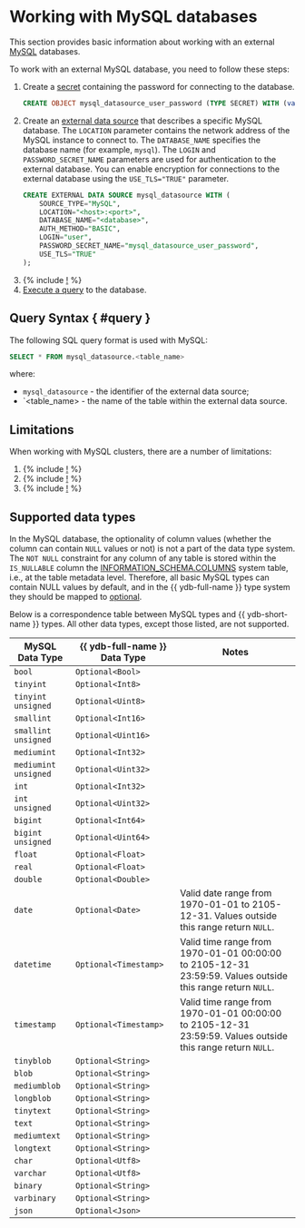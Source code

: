 # Working with MySQL databases

This section provides basic information about working with an external [MySQL](https://www.mysql.com/) databases.

To work with an external MySQL database, you need to follow these steps:
1. Create a [secret](../datamodel/secrets.md) containing the password for connecting to the database.
    ```sql
    CREATE OBJECT mysql_datasource_user_password (TYPE SECRET) WITH (value = "<password>");
    ```
1. Create an [external data source](../datamodel/external_data_source.md) that describes a specific MySQL database. The `LOCATION` parameter contains the network address of the MySQL instance to connect to. The `DATABASE_NAME` specifies the database name (for example, `mysql`). The `LOGIN` and `PASSWORD_SECRET_NAME` parameters are used for authentication to the external database. You can enable encryption for connections to the external database using the `USE_TLS="TRUE"` parameter.
    ```sql
    CREATE EXTERNAL DATA SOURCE mysql_datasource WITH (
        SOURCE_TYPE="MySQL",
        LOCATION="<host>:<port>",
        DATABASE_NAME="<database>",
        AUTH_METHOD="BASIC",
        LOGIN="user",
        PASSWORD_SECRET_NAME="mysql_datasource_user_password",
        USE_TLS="TRUE"
    );
    ```
1. {% include [!](_includes/connector_deployment.md) %}
1. [Execute a query](#query) to the database.

## Query Syntax { #query }
The following SQL query format is used with MySQL:

```sql
SELECT * FROM mysql_datasource.<table_name>
```

where:
- `mysql_datasource` - the identifier of the external data source;
- `<table_name> - the name of the table within the external data source.

## Limitations

When working with MySQL clusters, there are a number of limitations:

1. {% include [!](_includes/supported_requests.md) %}
2. {% include [!](_includes/datetime_limits.md) %}
3. {% include [!](_includes/predicate_pushdown.md) %}

## Supported data types

In the MySQL database, the optionality of column values (whether the column can contain `NULL` values or not) is not a part of the data type system. The `NOT NULL` constraint for any column of any table is stored within the `IS_NULLABLE` column the [INFORMATION_SCHEMA.COLUMNS](https://dev.mysql.com/doc/refman/8.4/en/information-schema-columns-table.html) system table, i.e., at the table metadata level. Therefore, all basic MySQL types can contain NULL values by default, and in the {{ ydb-full-name }} type system they should be mapped to [optional](https://ydb.tech/docs/ru/yql/reference/types/optional).

Below is a correspondence table between MySQL types and {{ ydb-short-name }} types. All other data types, except those listed, are not supported.

| MySQL Data Type | {{ ydb-full-name }} Data Type | Notes |
|---|----|------|
|`bool`|`Optional<Bool>`||
|`tinyint`|`Optional<Int8>`||
|`tinyint unsigned`|`Optional<Uint8>`||
|`smallint`|`Optional<Int16>`||
|`smallint unsigned`|`Optional<Uint16>`||
|`mediumint`|`Optional<Int32>`||
|`mediumint unsigned`|`Optional<Uint32>`||
|`int`|`Optional<Int32>`||
|`int unsigned`|`Optional<Uint32>`||
|`bigint`|`Optional<Int64>`||
|`bigint unsigned`|`Optional<Uint64>`||
|`float`|`Optional<Float>`||
|`real`|`Optional<Float>`||
|`double`|`Optional<Double>`||
|`date`|`Optional<Date>`|Valid date range from 1970-01-01 to 2105-12-31. Values outside this range return `NULL`.|
|`datetime`| `Optional<Timestamp>` | Valid time range from 1970-01-01 00:00:00 to 2105-12-31 23:59:59. Values outside this range return `NULL`.|
|`timestamp`| `Optional<Timestamp>` | Valid time range from 1970-01-01 00:00:00 to 2105-12-31 23:59:59. Values outside this range return `NULL`.|
|`tinyblob`|`Optional<String>`||
|`blob`|`Optional<String>`||
|`mediumblob`|`Optional<String>`||
|`longblob`|`Optional<String>`||
|`tinytext`|`Optional<String>`||
|`text`|`Optional<String>`||
|`mediumtext`|`Optional<String>`||
|`longtext`|`Optional<String>`||
|`char`|`Optional<Utf8>`||
|`varchar`|`Optional<Utf8>`||
|`binary`|`Optional<String>`||
|`varbinary`|`Optional<String>`||
|`json`|`Optional<Json>`||
